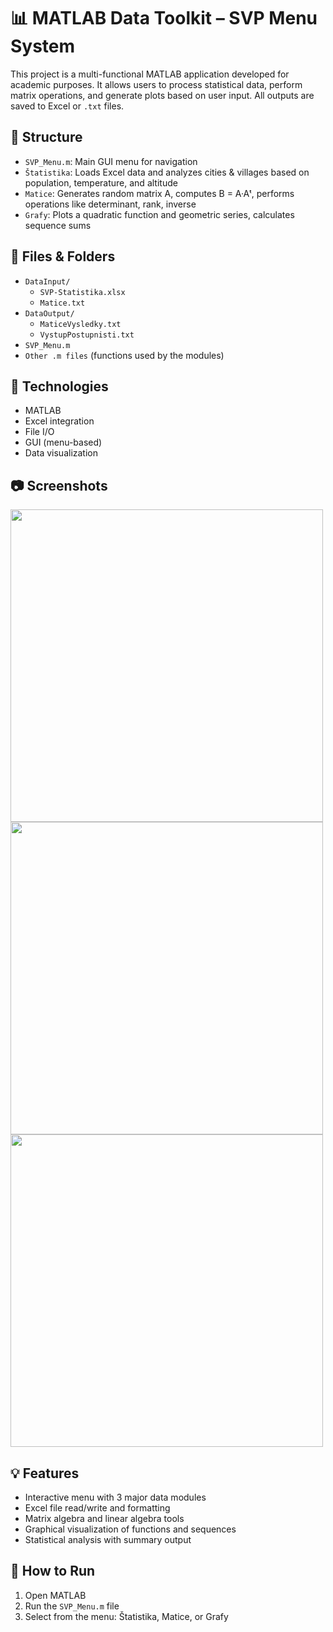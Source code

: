 # 📊 MATLAB Data Toolkit – SVP Menu System

This project is a multi-functional MATLAB application developed for academic purposes. It allows users to process statistical data, perform matrix operations, and generate plots based on user input. All outputs are saved to Excel or `.txt` files.

## 📂 Structure

- `SVP_Menu.m`: Main GUI menu for navigation
- `Štatistika`: Loads Excel data and analyzes cities & villages based on population, temperature, and altitude
- `Matice`: Generates random matrix A, computes B = A·Aᵗ, performs operations like determinant, rank, inverse
- `Grafy`: Plots a quadratic function and geometric series, calculates sequence sums

## 📁 Files & Folders

- `DataInput/`
  - `SVP-Statistika.xlsx`
  - `Matice.txt`
- `DataOutput/`
  - `MaticeVysledky.txt`
  - `VystupPostupnisti.txt`
- `SVP_Menu.m`
- `Other .m files` (functions used by the modules)

## 🔧 Technologies

- MATLAB
- Excel integration
- File I/O
- GUI (menu-based)
- Data visualization

## 📷 Screenshots

<img src="screenshots/menu.png" width="500"/>
<img src="screenshots/statistics.png" width="500"/>
<img src="screenshots/graph.png" width="500"/>

## 💡 Features

- Interactive menu with 3 major data modules
- Excel file read/write and formatting
- Matrix algebra and linear algebra tools
- Graphical visualization of functions and sequences
- Statistical analysis with summary output

## 🚀 How to Run

1. Open MATLAB
2. Run the `SVP_Menu.m` file
3. Select from the menu: Štatistika, Matice, or Grafy
